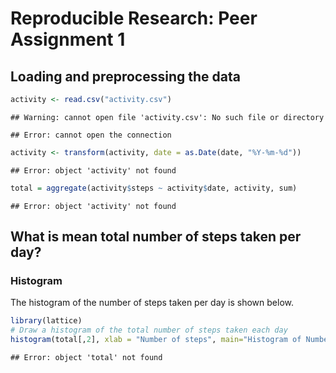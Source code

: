 Reproducible Research: Peer Assignment 1
========================================================

## Loading and preprocessing the data



```r
activity <- read.csv("activity.csv")
```

```
## Warning: cannot open file 'activity.csv': No such file or directory
```

```
## Error: cannot open the connection
```

```r
activity <- transform(activity, date = as.Date(date, "%Y-%m-%d"))
```

```
## Error: object 'activity' not found
```

```r
total = aggregate(activity$steps ~ activity$date, activity, sum)
```

```
## Error: object 'activity' not found
```


## What is mean total number of steps taken per day?


### Histogram

The histogram of the number of steps taken per day is shown below.

```r
library(lattice)
# Draw a histogram of the total number of steps taken each day
histogram(total[,2], xlab = "Number of steps", main="Histogram of Number of steps taken each day")
```

```
## Error: object 'total' not found
```















